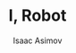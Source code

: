 ---
title: I, Robot
author: Isaac Asimov
year: 1950
wiki: https://en.wikipedia.org/wiki/I,_Robot
---